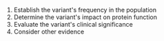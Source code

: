 1. Establish the variant's frequency in the population
2. Determine the variant's impact on protein function
3. Evaluate the variant's clinical significance
4. Consider other evidence